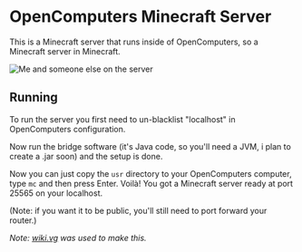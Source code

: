 # OpenComputers Minecraft Server
This is a Minecraft server that runs inside of OpenComputers, so a Minecraft server in Minecraft.

![Me and someone else on the server](https://cdn.discordapp.com/attachments/126338585707151361/742825199107440680/unknown.png)

## Running
To run the server you first need to un-blacklist "localhost" in OpenComputers configuration.

Now run the bridge software (it's Java code, so you'll need a JVM, i plan to create a .jar soon) and the setup is done.

Now you can just copy the `usr` directory to your OpenComputers computer, type `mc` and then press Enter. Voilà! You got a Minecraft server ready at port 25565 on your localhost.

(Note: if you want it to be public, you'll still need to port forward your router.)


*Note: [wiki.vg](https://wiki.vg) was used to make this.*